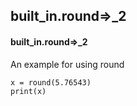 ## built_in.round=>_2
#### built_in.round=>_2
An example for using round
```
x = round(5.76543)
print(x)
```